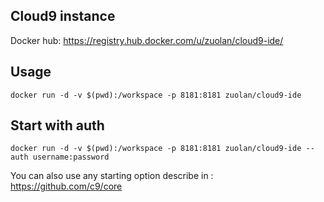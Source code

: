 ## Cloud9 instance

Docker hub: https://registry.hub.docker.com/u/zuolan/cloud9-ide/

## Usage

`docker run -d -v $(pwd):/workspace -p 8181:8181 zuolan/cloud9-ide`

## Start with auth

`docker run -d -v $(pwd):/workspace -p 8181:8181 zuolan/cloud9-ide --auth username:password`

You can also use any starting option describe in : https://github.com/c9/core

